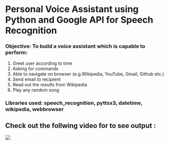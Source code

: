 # Personal Voice Assistant using Python and Google API for Speech Recognition

### Objective: To build a voice assistant which is capable to perform:
1. Greet user according to time
2. Asking for commands
3. Able to navigate on browser (e.g.Wikipedia, YouTube, Gmail, Github etc.)
4. Send email to recipient
5. Read out the results from Wikipedia
6. Play any random song

### Libraries used: speech_recognition, pyttsx3, datetime, wikipedia, webbrowser

## Check out the follwing video for to see output :   

[![](https://cdn.dribbble.com/users/846370/screenshots/8331367/voice_ui_logo.jpg)](https://www.youtube.com/embed/2mfKQL5mjEk)
